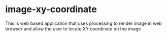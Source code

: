# image-xy-coordinate
This is web based application that uses processing to render image in web browser and allow the user to locate XY coordinate on the image
